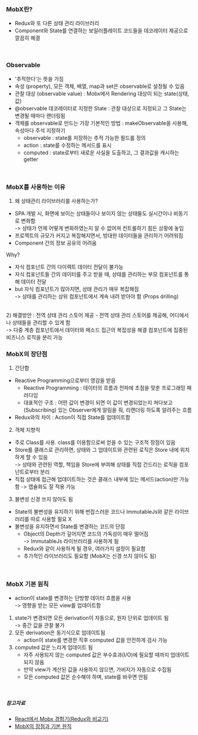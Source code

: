 ### MobX란?
- Redux와 또 다른 상태 관리 라이브러리
- Component와 State를 연결하는 보일러플레이트 코드들을 데코레이터 제공으로 깔끔히 해결

<br>

### Observable
- '추적한다'는 뜻을 가짐
- 속성 (property), 모든 객체, 배열, map과 set은 observable로 설정될 수 있음
- 관찰 대상 (observable value) : Mobx에서 Rendering 대상이 되는 state(상태, 값)
- @observable 데코레이터로 지정한 State : 관찰 대상으로 지정되고 그 State는 변경될 때마다 렌더링됨
- 객체를 observable로 만드는 가장 기본적인 방법 : makeObservable을 사용해, 속성마다 주석 지정하기
    - observable : state를 저장하는 추적 가능한 필드를 정의
    - action : state를 수정하는 메서드를 표시
    - computed : state로부터 새로운 사실을 도출하고, 그 결과값을 캐시하는 getter

<br>

### MobX를 사용하는 이유

1) 왜 상태관리 라이브러리를 사용하는가?
- SPA 개발 시, 화면에 보이는 상태들이나 보이지 않는 상태들도 실시간이나 비동기로 변화함 <br>
-> 상태가 언제 어떻게 변화하였는지 알 수 없어져 컨트롤하기 힘든 상황에 놓임
- 프로젝트의 규모가 커지고 복잡해지면서, 방대한 데이터들을 관리하기 어려워짐
- Component 간의 정보 공유의 어려움

Why?
- 자식 컴포넌트 간의 다이렉트 데이터 전달이 불가능
- 자식 컴포넌트들 간의 데이터를 주고 받을 때, 상태를 관리하는 부모 컴포넌트를 통해 데이터 전달
- but 자식 컴포넌트가 많아지면, 상태 관리가 매우 복잡해짐<br>
-> 상태를 관리하는 상위 컴포넌트에서 계속 내려 받아야 함 (Props drilling)

<br>
2) 해결방안 : 전역 상태 관리 스토어 제공
- 전역 상태 관리 스토어를 제공해, 어디에서나 상태들을 관리할 수 있게 함<br>
-> 다중 계층 컴포넌트에서 데이터와 메소드 접근의 복잡성을 해결
컴포넌트에 집중된 비즈니스 로직을 분리 가능

<br>

### MobX의 장단점
1) 간단함
- Reactive Programming으로부터 영감을 받음
    - Reactive Programming : 데이터의 흐름과 전파에 초점을 맞춘 프로그래밍 패러다임
    - 대표적인 구조 : 어떤 값이 변경이 되면 이 값이 변경되었는지 쳐다보고(Subscribing) 있는 Observer에게 알림을 줘, 리랜더링 하도록 알려주는 흐름
- Redux와의 차이 : Action이 직접 State를 업데이트함

2) 객체 지향적
- 주로 Class를 사용. class를 이용함으로써 얻을 수 있는 구조적 장점이 있음
- Store를 클래스로 관리하면, 상태와 그 업데이트와 관련된 로직은 Store 내에 위치하게 할 수 있음 <br>
-> 상태와 관련된 역할, 책임을 Store에 부여해 상태를 직접 건드리는 로직을 컴포넌트로부터 분리
- 직접 상태에 접근해 업데이트하는 것은 클래스 내부에 있는 메서드(action)만 가능함
-> 캡슐화도 잘 적용 가능
3) 불변성 신경 쓰지 않아도 됨
- State의 불변성을 유지하기 위해 번잡스러운 코드나 ImmutableJs와 같은 라이브러리를 따로 사용할 필요 X
- 불변성을 유지하면서 State를 변경하는 코드의 단점
    - Object의 Depth가 깊어지면 코드의 가독성이 매우 떨어짐 <br>
    -> ImmutableJs 라이브러리를 사용하게 됨
    - Redux와 같이 사용하게 될 경우, 여러가지 설정이 필요함
    + 추가적인 라이브러리도 필요함
(MobX는 신경 쓰지 않아도 됨)

<br>

### MobX 기본 원칙
- action이 state를 변경하는 단방향 데이터 흐름을 사용 <br>
-> 영향을 받는 모든 view를 업데이트함

1) state가 변경되면 모든 derivation이 자동으로, 원자 단위로 업데이트 됨 <br>
-> 중간 값을 관찰 불가
2) 모든 derivation은 동기식으로 업데이트됨
    - action이 state를 변경한 직후 computed 값을 안전하게 검사 가능
3) computed 값은 느리게 업데이트 됨
    - 자주 사용되지 않는 computed 값은 부수효과(I/O)에 필요할 때까지 업데이트 되지 않음
    - 만약 view가 계산된 값을 사용하지 않으면, 가비지가 자동으로 수집됨
    - 모든 computed 값은 순수해야 하며, state를 바꾸면 안됨

<br>

##### 참고자료
- [React에서 Mobx 경험기(Redux와 비교기)](https://techblog.woowahan.com/2599/)
- [MobX의 장점과 기본 원칙](https://medium.com/hcleedev/web-mobx의-장점과-기본-원칙-40a36c1cf634)
